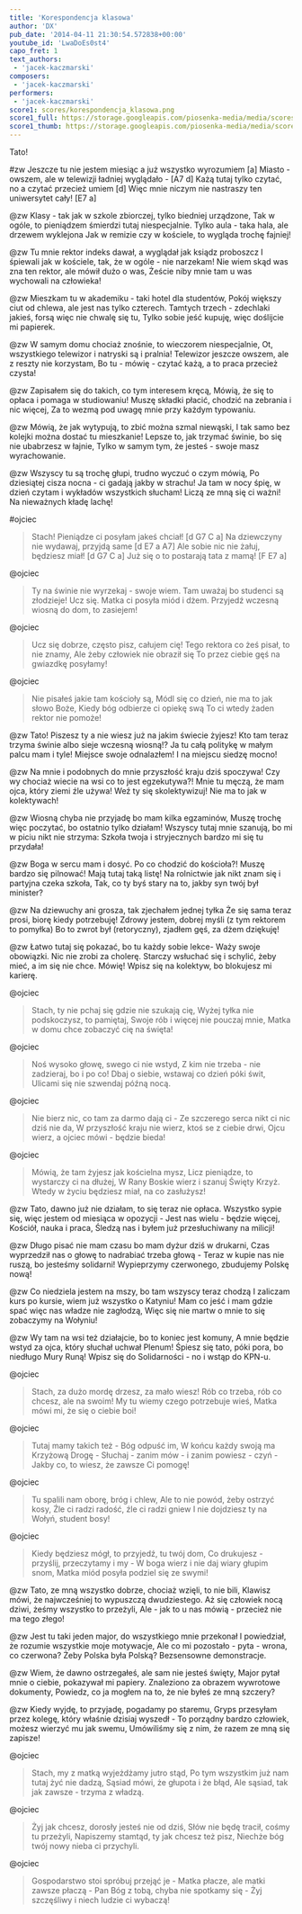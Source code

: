 ```yaml
---
title: 'Korespondencja klasowa'
author: 'DX'
pub_date: '2014-04-11 21:30:54.572838+00:00'
youtube_id: 'LwaDoEs0st4'
capo_fret: 1
text_authors:
 - 'jacek-kaczmarski'
composers:
 - 'jacek-kaczmarski'
performers:
 - 'jacek-kaczmarski'
score1: scores/korespondencja_klasowa.png
score1_full: https://storage.googleapis.com/piosenka-media/media/scores/korespondencja_klasowa.png
score1_thumb: https://storage.googleapis.com/piosenka-media/media/scores/korespondencja_klasowa.png.180x0_q85_upscale.jpg
---
```


Tato!

#zw
Jeszcze tu nie jestem miesiąc a już wszystko wyrozumiem [a]
Miasto - owszem, ale w telewizji ładniej wyglądało - [A7 d]
Każą tutaj tylko czytać, no a czytać przecież umiem [d]
Więc mnie niczym nie nastraszy ten uniwersytet cały! [E7 a]

@zw
Klasy - tak jak w szkole zbiorczej, tylko biedniej urządzone,
Tak w ogóle, to pieniądzem śmierdzi tutaj niespecjalnie.
Tylko aula - taka hala, ale drzewem wyklejona
Jak w remizie czy w kościele, to wygląda trochę fajniej!

@zw
Tu mnie rektor indeks dawał, a wyglądał jak ksiądz proboszcz
I śpiewali jak w kościele, tak, że w ogóle - nie narzekam!
Nie wiem skąd was zna ten rektor, ale mówił dużo o was,
Żeście niby mnie tam u was wychowali na człowieka!

@zw
Mieszkam tu w akademiku - taki hotel dla studentów,
Pokój większy ciut od chlewa, ale jest nas tylko czterech.
Tamtych trzech - zdechlaki jakieś, forsą więc nie chwalę się tu,
Tylko sobie jeść kupuję, więc doślijcie mi papierek.

@zw
W samym domu chociaż znośnie, to wieczorem niespecjalnie,
Ot, wszystkiego telewizor i natryski są i pralnia!
Telewizor jeszcze owszem, ale z reszty nie korzystam,
Bo tu - mówię - czytać każą, a to praca przecież czysta!

@zw
Zapisałem się do takich, co tym interesem kręcą,
Mówią, że się to opłaca i pomaga w studiowaniu!
Muszę składki płacić, chodzić na zebrania i nic więcej,
Za to wezmą pod uwagę mnie przy każdym typowaniu.

@zw
Mówią, że jak wytypują, to zbić można szmal niewąski,
I tak samo bez kolejki można dostać tu mieszkanie!
Lepsze to, jak trzymać świnie, bo się nie ubabrzesz w łajnie,
Tylko w samym tym, że jesteś - swoje masz wyrachowanie.

@zw
Wszyscy tu są trochę głupi, trudno wyczuć o czym mówią,
Po dziesiątej cisza nocna - ci gadają jakby w strachu!
Ja tam w nocy śpię, w dzień czytam i wykładów wszystkich słucham!
Liczą ze mną się ci ważni! Na nieważnych kładę lachę!

#ojciec
>Stach! Pieniądze ci posyłam jakeś chciał! [d G7 C a]
>Na dziewczyny nie wydawaj, przyjdą same [d E7 a A7]
>Ale sobie nic nie żałuj, będziesz miał! [d G7 C a]
>Już się o to postarają tata z mamą! [F E7 a]

@ojciec
>Ty na świnie nie wyrzekaj - swoje wiem.
>Tam uważaj bo studenci są złodzieje!
>Ucz się. Matka ci posyła miód i dżem.
>Przyjedź wczesną wiosną do dom, to zasiejem!

@ojciec
>Ucz się dobrze, często pisz, całujem cię!
>Tego rektora co żeś pisał, to nie znamy,
>Ale żeby człowiek nie obraził się
>To przez ciebie gęś na gwiazdkę posyłamy!

@ojciec
>Nie pisałeś jakie tam kościoły są,
>Módl się co dzień, nie ma to jak słowo Boże,
>Kiedy bóg odbierze ci opiekę swą
>To ci wtedy żaden rektor nie pomoże!

@zw
Tato! Piszesz ty a nie wiesz już na jakim świecie żyjesz!
Kto tam teraz trzyma świnie albo sieje wczesną wiosną!?
Ja tu całą politykę w małym palcu mam i tyle!
Miejsce swoje odnalazłem! I na miejscu siedzę mocno!

@zw
Na mnie i podobnych do mnie przyszłość kraju dziś spoczywa!
Czy wy chociaż wiecie na wsi co to jest egzekutywa?!
Mnie tu męczą, że mam ojca, który ziemi źle używa!
Weź ty się skolektywizuj! Nie ma to jak w kolektywach!

@zw
Wiosną chyba nie przyjadę bo mam kilka egzaminów,
Muszę trochę więc poczytać, bo ostatnio tylko działam!
Wszyscy tutaj mnie szanują, bo mi w piciu nikt nie strzyma:
Szkoła twoja i stryjecznych bardzo mi się tu przydała!

@zw
Boga w sercu mam i dosyć. Po co chodzić do kościoła?!
Muszę bardzo się pilnować! Mają tutaj taką listę!
Na rolnictwie jak nikt znam się i partyjna czeka szkoła,
Tak, co ty byś stary na to, jakby syn twój był minister?

@zw
Na dziewuchy ani grosza, tak zjechałem jednej tyłka
Że się sama teraz prosi, biorę kiedy potrzebuję!
Zdrowy jestem, dobrej myśli (z tym rektorem to pomyłka)
Bo to zwrot był (retoryczny), zjadłem gęś, za dżem dziękuję!

@zw
Łatwo tutaj się pokazać, bo tu każdy sobie lekce-
Waży swoje obowiązki. Nic nie zrobi za cholerę.
Starczy wsłuchać się i schylić, żeby mieć, a im się nie chce.
Mówię! Wpisz się na kolektyw, bo blokujesz mi karierę.

@ojciec
>Stach, ty nie pchaj się gdzie nie szukają cię,
>Wyżej tyłka nie podskoczysz, to pamiętaj,
>Swoje rób i więcej nie pouczaj mnie,
>Matka w domu chce zobaczyć cię na święta!

@ojciec
>Noś wysoko głowę, swego ci nie wstyd,
>Z kim nie trzeba - nie zadzieraj, bo i po co!
>Dbaj o siebie, wstawaj co dzień póki świt,
>Ulicami się nie szwendaj późną nocą.

@ojciec
>Nie bierz nic, co tam za darmo dają ci -
>Ze szczerego serca nikt ci nic dziś nie da,
>W przyszłość kraju nie wierz, ktoś se z ciebie drwi,
>Ojcu wierz, a ojciec mówi - będzie bieda!

@ojciec
>Mówią, że tam żyjesz jak kościelna mysz,
>Licz pieniądze, to wystarczy ci na dłużej,
>W Rany Boskie wierz i szanuj Święty Krzyż.
>Wtedy w życiu będziesz miał, na co zasłużysz!

@zw
Tato, dawno już nie działam, to się teraz nie opłaca.
Wszystko sypie się, więc jestem od miesiąca w opozycji -
Jest nas wielu - będzie więcej, Kościół, nauka i praca,
Śledzą nas i byłem już przesłuchiwany na milicji!

@zw
Długo pisać nie mam czasu bo mam dyżur dziś w drukarni,
Czas wyprzedził nas o głowę to nadrabiać trzeba głową -
Teraz w kupie nas nie ruszą, bo jesteśmy solidarni!
Wypieprzymy czerwonego, zbudujemy Polskę nową!

@zw
Co niedziela jestem na mszy, bo tam wszyscy teraz chodzą
I zaliczam kurs po kursie, wiem już wszystko o Katyniu!
Mam co jeść i mam gdzie spać więc nas władze nie zagłodzą,
Więc się nie martw o mnie to się zobaczymy na Wołyniu!

@zw
Wy tam na wsi też działajcie, bo to koniec jest komuny,
A mnie będzie wstyd za ojca, który słuchał uchwał Plenum!
Śpiesz się tato, póki pora, bo niedługo Mury Runą!
Wpisz się do Solidarności - no i wstąp do KPN-u.

@ojciec
>Stach, za dużo mordę drzesz, za mało wiesz!
>Rób co trzeba, rób co chcesz, ale na swoim!
>My tu wiemy czego potrzebuje wieś,
>Matka mówi mi, że się o ciebie boi!

@ojciec
>Tutaj mamy takich też - Bóg odpuść im,
>W końcu każdy swoją ma Krzyżową Drogę -
>Słuchaj - zanim mów - i zanim powiesz - czyń -
>Jakby co, to wiesz, że zawsze Ci pomogę!

@ojciec
>Tu spalili nam oborę, bróg i chlew,
>Ale to nie powód, żeby ostrzyć kosy,
>Źle ci radzi radość, źle ci radzi gniew
>I nie dojdziesz ty na Wołyń, student bosy!

@ojciec
>Kiedy będziesz mógł, to przyjedź, tu twój dom,
>Co drukujesz - przyślij, przeczytamy i my -
>W boga wierz i nie daj wiary głupim snom,
>Matka miód posyła podziel się ze swymi!

@zw
Tato, ze mną wszystko dobrze, chociaż wzięli, to nie bili,
Klawisz mówi, że najwcześniej to wypuszczą dwudziestego.
Aż się człowiek nocą dziwi, żeśmy wszystko to przeżyli,
Ale - jak to u nas mówią - przecież nie ma tego złego!

@zw
Jest tu taki jeden major, do wszystkiego mnie przekonał
I powiedział, że rozumie wszystkie moje motywacje,
Ale co mi pozostało - pyta - wrona, co czerwona?
Żeby Polska była Polską? Bezsensowne demonstracje.

@zw
Wiem, że dawno ostrzegałeś, ale sam nie jesteś święty,
Major pytał mnie o ciebie, pokazywał mi papiery.
Znaleziono za obrazem wywrotowe dokumenty,
Powiedz, co ja mogłem na to, że nie byłeś ze mną szczery?

@zw
Kiedy wyjdę, to przyjadę, pogadamy po staremu,
Gryps przesyłam przez kolegę, który właśnie dzisiaj wyszedł -
To porządny bardzo człowiek, możesz wierzyć mu jak swemu,
Umówiliśmy się z nim, że razem ze mną się zapisze!

@ojciec
>Stach, my z matką wyjeżdżamy jutro stąd,
>Po tym wszystkim już nam tutaj żyć nie dadzą,
>Sąsiad mówi, że głupota i że błąd,
>Ale sąsiad, tak jak zawsze - trzyma z władzą.

@ojciec
>Żyj jak chcesz, dorosły jesteś nie od dziś,
>Słów nie będę tracił, cośmy tu przeżyli,
>Napiszemy stamtąd, ty jak chcesz też pisz,
>Niechże bóg twój nowy nieba ci przychyli.

@ojciec
>Gospodarstwo stoi spróbuj przejąć je -
>Matka płacze, ale matki zawsze płaczą -
>Pan Bóg z tobą, chyba nie spotkamy się -
>Żyj szczęśliwy i niech ludzie ci wybaczą!